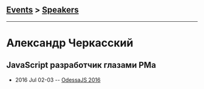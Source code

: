 ## [Events](../README.md) > [Speakers](../speakers.md)
---

# Александр Черкасский

## JavaScript разработчик глазами PMа
- 2016 Jul 02-03 -- [OdessaJS 2016](https://www.youtube.com/watch?v=cs21k6_Qbko)    
